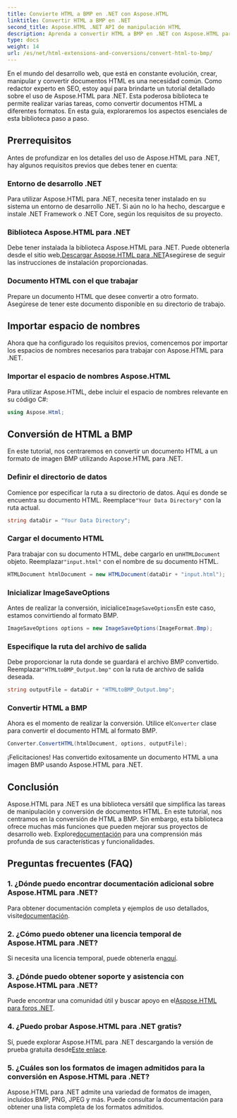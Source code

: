 ```yaml
---
title: Convierte HTML a BMP en .NET con Aspose.HTML
linktitle: Convertir HTML a BMP en .NET
second_title: Aspose.HTML .NET API de manipulación HTML
description: Aprenda a convertir HTML a BMP en .NET con Aspose.HTML para .NET. Guía completa para desarrolladores web sobre cómo aprovechar Aspose.HTML para .NET.
type: docs
weight: 14
url: /es/net/html-extensions-and-conversions/convert-html-to-bmp/
---
```

En el mundo del desarrollo web, que está en constante evolución, crear, manipular y convertir documentos HTML es una necesidad común. Como redactor experto en SEO, estoy aquí para brindarte un tutorial detallado sobre el uso de Aspose.HTML para .NET. Esta poderosa biblioteca te permite realizar varias tareas, como convertir documentos HTML a diferentes formatos. En esta guía, exploraremos los aspectos esenciales de esta biblioteca paso a paso.

## Prerrequisitos

Antes de profundizar en los detalles del uso de Aspose.HTML para .NET, hay algunos requisitos previos que debes tener en cuenta:

### Entorno de desarrollo .NET

Para utilizar Aspose.HTML para .NET, necesita tener instalado en su sistema un entorno de desarrollo .NET. Si aún no lo ha hecho, descargue e instale .NET Framework o .NET Core, según los requisitos de su proyecto.

### Biblioteca Aspose.HTML para .NET

 Debe tener instalada la biblioteca Aspose.HTML para .NET. Puede obtenerla desde el sitio web,[Descargar Aspose.HTML para .NET](https://releases.aspose.com/html/net/)Asegúrese de seguir las instrucciones de instalación proporcionadas.

### Documento HTML con el que trabajar

Prepare un documento HTML que desee convertir a otro formato. Asegúrese de tener este documento disponible en su directorio de trabajo.

## Importar espacio de nombres

Ahora que ha configurado los requisitos previos, comencemos por importar los espacios de nombres necesarios para trabajar con Aspose.HTML para .NET.

### Importar el espacio de nombres Aspose.HTML

Para utilizar Aspose.HTML, debe incluir el espacio de nombres relevante en su código C#:

```csharp
using Aspose.Html;
```

## Conversión de HTML a BMP

En este tutorial, nos centraremos en convertir un documento HTML a un formato de imagen BMP utilizando Aspose.HTML para .NET.

### Definir el directorio de datos

 Comience por especificar la ruta a su directorio de datos. Aquí es donde se encuentra su documento HTML. Reemplace`"Your Data Directory"` con la ruta actual.

```csharp
string dataDir = "Your Data Directory";
```

### Cargar el documento HTML

 Para trabajar con su documento HTML, debe cargarlo en un`HTMLDocument` objeto. Reemplazar`"input.html"` con el nombre de su documento HTML.

```csharp
HTMLDocument htmlDocument = new HTMLDocument(dataDir + "input.html");
```

### Inicializar ImageSaveOptions

 Antes de realizar la conversión, inicialice`ImageSaveOptions`En este caso, estamos convirtiendo al formato BMP.

```csharp
ImageSaveOptions options = new ImageSaveOptions(ImageFormat.Bmp);
```

### Especifique la ruta del archivo de salida

 Debe proporcionar la ruta donde se guardará el archivo BMP convertido. Reemplazar`"HTMLtoBMP_Output.bmp"` con la ruta de archivo de salida deseada.

```csharp
string outputFile = dataDir + "HTMLtoBMP_Output.bmp";
```

### Convertir HTML a BMP

 Ahora es el momento de realizar la conversión. Utilice el`Converter` clase para convertir el documento HTML al formato BMP.

```csharp
Converter.ConvertHTML(htmlDocument, options, outputFile);
```

¡Felicitaciones! Has convertido exitosamente un documento HTML a una imagen BMP usando Aspose.HTML para .NET.

## Conclusión

Aspose.HTML para .NET es una biblioteca versátil que simplifica las tareas de manipulación y conversión de documentos HTML. En este tutorial, nos centramos en la conversión de HTML a BMP. Sin embargo, esta biblioteca ofrece muchas más funciones que pueden mejorar sus proyectos de desarrollo web. Explore[documentación](https://reference.aspose.com/html/net/) para una comprensión más profunda de sus características y funcionalidades.

## Preguntas frecuentes (FAQ)

### 1. ¿Dónde puedo encontrar documentación adicional sobre Aspose.HTML para .NET?

 Para obtener documentación completa y ejemplos de uso detallados, visite[documentación](https://reference.aspose.com/html/net/).

### 2. ¿Cómo puedo obtener una licencia temporal de Aspose.HTML para .NET?

Si necesita una licencia temporal, puede obtenerla en[aquí](https://purchase.aspose.com/temporary-license/).

### 3. ¿Dónde puedo obtener soporte y asistencia con Aspose.HTML para .NET?

 Puede encontrar una comunidad útil y buscar apoyo en el[Aspose.HTML para foros .NET](https://forum.aspose.com/).

### 4. ¿Puedo probar Aspose.HTML para .NET gratis?

 Sí, puede explorar Aspose.HTML para .NET descargando la versión de prueba gratuita desde[Este enlace](https://releases.aspose.com/).

### 5. ¿Cuáles son los formatos de imagen admitidos para la conversión en Aspose.HTML para .NET?

Aspose.HTML para .NET admite una variedad de formatos de imagen, incluidos BMP, PNG, JPEG y más. Puede consultar la documentación para obtener una lista completa de los formatos admitidos.
